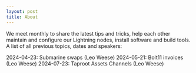 ```yaml
---
layout: post
title: About
---
```


We meet monthly to share the latest tips and tricks, help each other maintain and configure our Lightning nodes, install software and build tools. A list of all previous topics, dates and speakers:

2024-04-23: Submarine swaps (Leo Weese)
2024-05-21: Bolt11 invoices (Leo Weese)
2024-07-23: Taproot Assets Channels (Leo Weese)
